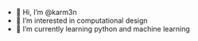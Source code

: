 - 👋 Hi, I’m @karm3n
- 👀 I’m interested in computational design
- 🌱 I’m currently learning python and machine learning

<!---
karm3n/karm3n is a ✨ special ✨ repository because its `README.md` (this file) appears on your GitHub profile.
You can click the Preview link to take a look at your changes.
--->
